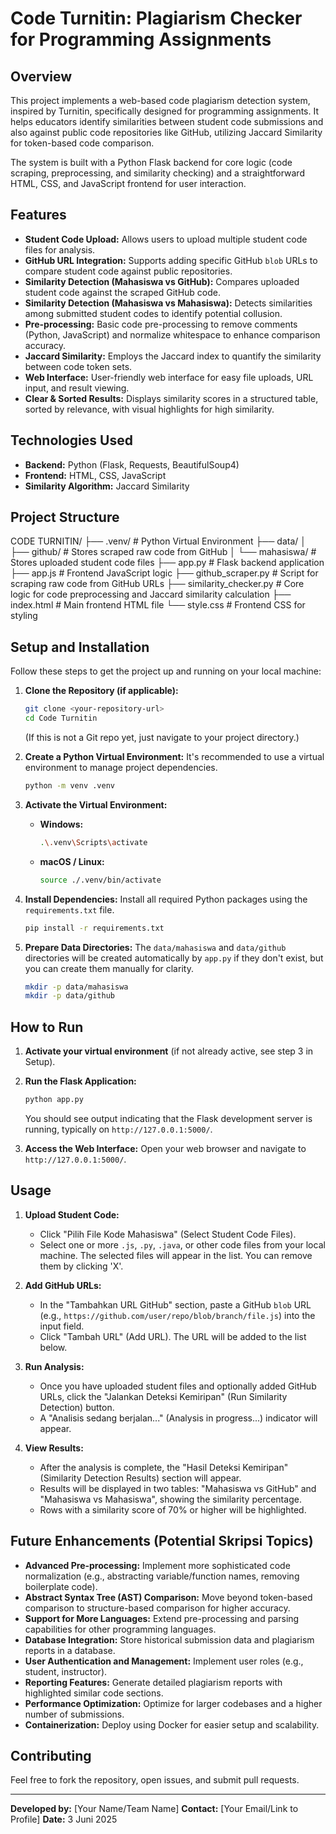 # Code Turnitin: Plagiarism Checker for Programming Assignments

## Overview

This project implements a web-based code plagiarism detection system, inspired by Turnitin, specifically designed for programming assignments. It helps educators identify similarities between student code submissions and also against public code repositories like GitHub, utilizing Jaccard Similarity for token-based code comparison.

The system is built with a Python Flask backend for core logic (code scraping, preprocessing, and similarity checking) and a straightforward HTML, CSS, and JavaScript frontend for user interaction.

## Features

* **Student Code Upload:** Allows users to upload multiple student code files for analysis.
* **GitHub URL Integration:** Supports adding specific GitHub `blob` URLs to compare student code against public repositories.
* **Similarity Detection (Mahasiswa vs GitHub):** Compares uploaded student code against the scraped GitHub code.
* **Similarity Detection (Mahasiswa vs Mahasiswa):** Detects similarities among submitted student codes to identify potential collusion.
* **Pre-processing:** Basic code pre-processing to remove comments (Python, JavaScript) and normalize whitespace to enhance comparison accuracy.
* **Jaccard Similarity:** Employs the Jaccard index to quantify the similarity between code token sets.
* **Web Interface:** User-friendly web interface for easy file uploads, URL input, and result viewing.
* **Clear & Sorted Results:** Displays similarity scores in a structured table, sorted by relevance, with visual highlights for high similarity.

## Technologies Used

* **Backend:** Python (Flask, Requests, BeautifulSoup4)
* **Frontend:** HTML, CSS, JavaScript
* **Similarity Algorithm:** Jaccard Similarity

## Project Structure

CODE TURNITIN/
├── .venv/                     # Python Virtual Environment
├── data/
│   ├── github/                # Stores scraped raw code from GitHub
│   └── mahasiswa/             # Stores uploaded student code files
├── app.py                     # Flask backend application
├── app.js                     # Frontend JavaScript logic
├── github_scraper.py          # Script for scraping raw code from GitHub URLs
├── similarity_checker.py      # Core logic for code preprocessing and Jaccard similarity calculation
├── index.html                 # Main frontend HTML file
└── style.css                  # Frontend CSS for styling


## Setup and Installation

Follow these steps to get the project up and running on your local machine:

1. **Clone the Repository (if applicable):**

   ```bash
   git clone <your-repository-url>
   cd Code Turnitin
   ```

   (If this is not a Git repo yet, just navigate to your project directory.)
2. **Create a Python Virtual Environment:**
   It's recommended to use a virtual environment to manage project dependencies.

   ```bash
   python -m venv .venv
   ```
3. **Activate the Virtual Environment:**

   * **Windows:**
     ```bash
     .\.venv\Scripts\activate
     ```
   * **macOS / Linux:**
     ```bash
     source ./.venv/bin/activate
     ```
4. **Install Dependencies:**
   Install all required Python packages using the `requirements.txt` file.

   ```bash
   pip install -r requirements.txt
   ```
5. **Prepare Data Directories:**
   The `data/mahasiswa` and `data/github` directories will be created automatically by `app.py` if they don't exist, but you can create them manually for clarity.

   ```bash
   mkdir -p data/mahasiswa
   mkdir -p data/github
   ```

## How to Run

1. **Activate your virtual environment** (if not already active, see step 3 in Setup).
2. **Run the Flask Application:**

   ```bash
   python app.py
   ```

   You should see output indicating that the Flask development server is running, typically on `http://127.0.0.1:5000/`.
3. **Access the Web Interface:**
   Open your web browser and navigate to `http://127.0.0.1:5000/`.

## Usage

1. **Upload Student Code:**

   * Click "Pilih File Kode Mahasiswa" (Select Student Code Files).
   * Select one or more `.js`, `.py`, `.java`, or other code files from your local machine. The selected files will appear in the list. You can remove them by clicking 'X'.
2. **Add GitHub URLs:**

   * In the "Tambahkan URL GitHub" section, paste a GitHub `blob` URL (e.g., `https://github.com/user/repo/blob/branch/file.js`) into the input field.
   * Click "Tambah URL" (Add URL). The URL will be added to the list below.
3. **Run Analysis:**

   * Once you have uploaded student files and optionally added GitHub URLs, click the "Jalankan Deteksi Kemiripan" (Run Similarity Detection) button.
   * A "Analisis sedang berjalan..." (Analysis in progress...) indicator will appear.
4. **View Results:**

   * After the analysis is complete, the "Hasil Deteksi Kemiripan" (Similarity Detection Results) section will appear.
   * Results will be displayed in two tables: "Mahasiswa vs GitHub" and "Mahasiswa vs Mahasiswa", showing the similarity percentage.
   * Rows with a similarity score of 70% or higher will be highlighted.

## Future Enhancements (Potential Skripsi Topics)

* **Advanced Pre-processing:** Implement more sophisticated code normalization (e.g., abstracting variable/function names, removing boilerplate code).
* **Abstract Syntax Tree (AST) Comparison:** Move beyond token-based comparison to structure-based comparison for higher accuracy.
* **Support for More Languages:** Extend pre-processing and parsing capabilities for other programming languages.
* **Database Integration:** Store historical submission data and plagiarism reports in a database.
* **User Authentication and Management:** Implement user roles (e.g., student, instructor).
* **Reporting Features:** Generate detailed plagiarism reports with highlighted similar code sections.
* **Performance Optimization:** Optimize for larger codebases and a higher number of submissions.
* **Containerization:** Deploy using Docker for easier setup and scalability.

## Contributing

Feel free to fork the repository, open issues, and submit pull requests.

---

**Developed by:** [Your Name/Team Name]
**Contact:** [Your Email/Link to Profile]
**Date:** 3 Juni 2025
